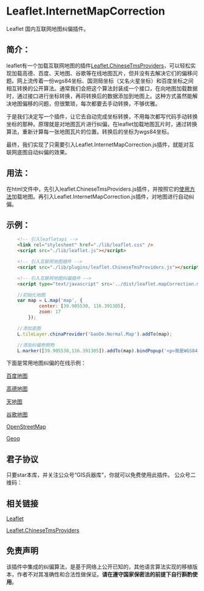 # Leaflet.InternetMapCorrection
Leaflet 国内互联网地图纠偏插件。

## 简介：

leaflet有一个加载互联网地图的插件[Leaflet.ChineseTmsProviders](https://github.com/htoooth/Leaflet.ChineseTmsProviders)，可以轻松实现加载高德、百度、天地图、谷歌等在线地图瓦片，但并没有去解决它们的偏移问题。网上流传着一份wgs84坐标、国测局坐标（又名火星坐标）和百度坐标之间相互转换的公开算法。通常我们会把这个算法封装成一个接口，在向地图加载数据时，通过接口进行坐标转换，再将转换后的数据添加到地图上。这种方式虽然能解决地图偏移的问题，但很繁琐，每次都要去手动转换，不够优雅。

于是我们决定写一个插件，让它去自动完成坐标转换，不用每次都写代码手动转换坐标的那种。原理就是对地图瓦片进行纠偏，在leaflet加载地图瓦片时，通过转换算法，重新计算每一张地图瓦片的位置。转换后的坐标为wgs84坐标。

最终，我们实现了只需要引入Leaflet.InternetMapCorrection.js插件，就能对互联网底图自动纠偏的效果。

## 用法：

在html文件中，先引入leaflet.ChineseTmsProviders.js插件，并按照它的[使用方法](https://github.com/htoooth/Leaflet.ChineseTmsProviders)加载地图。再引入Leaflet.InternetMapCorrection.js插件，对地图进行自动纠偏。

## 示例：

~~~ html
    <!-- 引入leafletapi -->
    <link rel="stylesheet" href="./lib/leaflet.css" />
    <script src="./lib/leaflet.js"></script>

    <!-- 引入互联网地图插件 -->
    <script src="./lib/plugins/leaflet.ChineseTmsProviders.js"></script>

    <!-- 引入互联网地图纠偏插件 -->
    <script type="text/javascript" src='../dist/leaflet.mapCorrection.min.js'></script>
~~~

~~~ js
	//初始化地图
	var map = L.map('map', {
            center: [39.905530, 116.391305],
            zoom: 17
        });

    //添加底图
    L.tileLayer.chinaProvider('GaoDe.Normal.Map').addTo(map);

	//添加纠偏参照物
    L.marker([39.905530,116.391305]).addTo(map).bindPopup('<p>我是WGS84坐标下，天安门广场国旗所在位置</p>').openPopup();
~~~

下面是常用地图纠偏的在线示例：

[百度地图](http://gisarmory.xyz/Leaflet.InternetMapCorrection/examples/indexBaidu.html)

[高德地图](http://gisarmory.xyz/Leaflet.InternetMapCorrection/examples/indexGaoDe.html)

[天地图](http://gisarmory.xyz/Leaflet.InternetMapCorrection/examples/indexTianDiTu.html)

[谷歌地图](http://gisarmory.xyz/Leaflet.InternetMapCorrection/examples/indexGoogle.html)

[OpenStreetMap](http://gisarmory.xyz/Leaflet.InternetMapCorrection/examples/indexOSM.html)

[Geoq](http://gisarmory.xyz/Leaflet.InternetMapCorrection/examples/indexGeoq.html)

## 君子协议
只要star本库，并关注公众号“GIS兵器库”，你就可以免费使用此插件。
公众号二维码：

## 相关链接

[Leaflet](https://leafletjs.com/index.html)

[Leaflet.ChineseTmsProviders](https://github.com/htoooth/Leaflet.ChineseTmsProviders)

## 免责声明

该插件中集成的纠偏算法，是基于网络上公开已知的，其他语言算法实现的移植版本，作者不对其准确性和合法性做保证。**请在遵守国家保密法的前提下自行斟酌使用**。